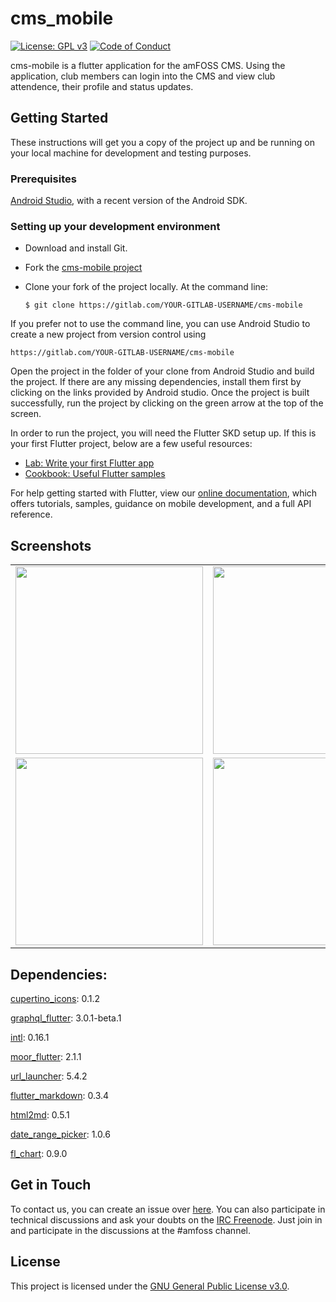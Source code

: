 # cms_mobile

[![License: GPL v3](https://img.shields.io/badge/License-GPLv3-blue.svg)](https://www.gnu.org/licenses/gpl-3.0)
[![Code of Conduct](https://img.shields.io/badge/%E2%9D%A4-code%20of%20conduct-e04545.svg?style=flat)](https://gitlab.com/amfoss/cms-mobile/-/blob/master/CODE_OF_CONDUCT.md)

cms-mobile is a flutter application for the amFOSS CMS. Using the application, club members can login into the CMS and view club attendence, their profile and status updates. 

## Getting Started

These instructions will get you a copy of the project up and be running on your local machine for development and testing purposes.

### Prerequisites

[Android Studio](https://developer.android.com/studio), with a recent version of the Android SDK.

### Setting up your development environment

- Download and install Git.

- Fork the [cms-mobile project](https://gitlab.com/amfoss/cms-mobile)

- Clone your fork of the project locally. At the command line:
    ```
    $ git clone https://gitlab.com/YOUR-GITLAB-USERNAME/cms-mobile
    ```

If you prefer not to use the command line, you can use Android Studio to create a new project from version control using 
```
https://gitlab.com/YOUR-GITLAB-USERNAME/cms-mobile
```

Open the project in the folder of your clone from Android Studio and build the project. If there are any missing dependencies, install them first by clicking on the links provided by Android studio. Once the project is built successfully, run the project by clicking on the green arrow at the top of the screen.

In order to run the project, you will need the Flutter SKD setup up. If this is your first Flutter project, below are a few useful resources:

- [Lab: Write your first Flutter app](https://flutter.dev/docs/get-started/codelab)
- [Cookbook: Useful Flutter samples](https://flutter.dev/docs/cookbook)

For help getting started with Flutter, view our
[online documentation](https://flutter.dev/docs), which offers tutorials,
samples, guidance on mobile development, and a full API reference.

## Screenshots

<table border="0">
  <tr>
    <td><img src="https://user-images.githubusercontent.com/41234408/78532766-6d2c2280-7805-11ea-822f-06896ffbcd74.png" width="300"></td>
    <td><img src="https://user-images.githubusercontent.com/41234408/78532340-b0d25c80-7804-11ea-92cb-5b3ed6f311db.png" width="300"></td>
    <td><img src="https://user-images.githubusercontent.com/41234408/78532385-c6478680-7804-11ea-9e0c-cc84dd160bad.png" width="300"></td>
  </tr>
  <tr>
    <td><img src="https://user-images.githubusercontent.com/41234408/78532418-d6f7fc80-7804-11ea-95ab-8a8c42562e74.png" width="300"></td>
    <td><img src="https://user-images.githubusercontent.com/41234408/78532471-eecf8080-7804-11ea-8b67-12b4c23a1e90.png" width="300"></td>
    <td><img src="https://user-images.githubusercontent.com/41234408/78532545-10c90300-7805-11ea-8342-3cfd1bb1d190.png" width="300"></td>
  </tr>
</table>

##  Dependencies:

[cupertino_icons](https://pub.dev/packages/cupertino_icons): 0.1.2

[graphql_flutter](https://pub.dev/packages/graphql_flutter): 3.0.1-beta.1

[intl](https://pub.dev/packages/intl): 0.16.1

[moor_flutter](https://pub.dev/packages/moor_flutter): 2.1.1

[url_launcher](https://pub.dev/packages/url_launcher): 5.4.2

[flutter_markdown](https://pub.dev/packages/flutter_markdown): 0.3.4

[html2md](https://pub.dev/packages/html2md): 0.5.1

[date_range_picker](https://pub.dev/packages/date_range_picker): 1.0.6

[fl_chart](https://pub.dev/packages/fl_chart): 0.9.0

## Get in Touch

To contact us, you can create an issue over [here](https://gitlab.com/amfoss/cms-mobile/-/issues/). 
You can also participate in technical discussions and ask your doubts on the [IRC Freenode](https://webchat.freenode.net/). Just join in and participate in the discussions at the #amfoss channel.

## License
This project is licensed under the [GNU General Public License v3.0](https://gitlab.com/amfoss/TempleApp/blob/master/LICENSE).